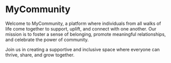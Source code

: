 # MyCommunity

Welcome to MyCommunity, a platform where individuals from all walks of life come together to support, uplift, and connect with one another. Our mission is to foster a sense of belonging, promote meaningful relationships, and celebrate the power of community. 

Join us in creating a supportive and inclusive space where everyone can thrive, share, and grow together.
